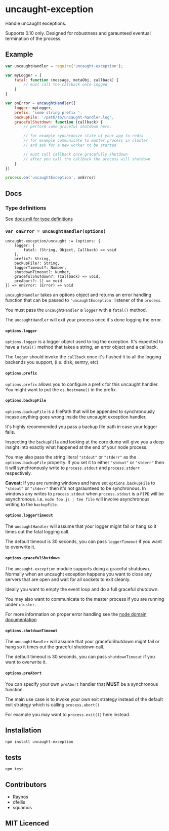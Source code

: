 # uncaught-exception

Handle uncaught exceptions.

Supports 0.10 only. Designed for robustness and garaunteed
    eventual termination of the process.

## Example

```js
var uncaughtHandler = require('uncaught-exception');

var myLogger = {
    fatal: function (message, metaObj, callback) {
        // must call the callback once logged
    }
}

var onError = uncaughtHandler({
    logger: myLogger,
    prefix: 'some string prefix ',
    backupFile: '/path/to/uncaught-handler.log',
    gracefulShutdown: function (callback) {
        // perform some graceful shutdown here.

        // for example synchronize state of your app to redis
        // for example communicate to master process in cluster
        // and ask for a new worker to be started

        // must call callback once gracefully shutdown
        // after you call the callback the process will shutdown
    }
})

process.on('uncaughtException', onError)
```

## Docs

### Type definitions

See [docs.mli for type definitions](docs.mli)

### `var onError = uncaughtHandler(options)`

```
uncaught-exception/uncaught := (options: {
    logger: {
        fatal: (String, Object, Callback) => void
    },
    prefix?: String,
    backupFile?: String,
    loggerTimeout?: Number,
    shutdownTimeout?: Number,
    gracefulShutdown?: (Callback) => void,
    preAbort?: () => void
}) => onError: (Error) => void
```

`uncaughtHandler` takes an options object and returns an error
  handling function that can be passed to `'uncaughtException'`
  listener of the `process`.

You must pass the `uncaughtHandler` a `logger` with a `fatal()`
  method.

The `uncaughtHandler` will exit your process once it's done
  logging the error.

#### `options.logger`

`options.logger` is a logger object used to log the exception.
  It's expected to have a `fatal()` method that takes a string,
  an error object and a callback.

The `logger` should invoke the `callback` once it's flushed it to
  all the logging backends you support, (i.e. disk, sentry, etc)

#### `options.prefix`

`options.prefix` allows you to configure a prefix for this
  uncaught handler. You might want to put the `os.hostname()` in
  the prefix.

#### `options.backupFile`

`options.backupFile` is a filePath that will be appended to
  synchronously incase anything goes wrong inside the uncaught
  exception handler.

It's highly recommended you pass a backup file path in case your
  logger fails.

Inspecting the `backupFile` and looking at the core dump will
  give you a deep insight into exactly what happened at the
  end of your node process.

You may also pass the string literal `"stdout"` or `"stderr"` as
  the `options.backupFile` property. If you set it to either
  `"stdout"` or `"stderr"` then it will synchronously write to
  `process.stdout` and `process.stderr` respectively.

**Caveat:** If you are running windows and have set 
  `options.backupFile` to `"stdout"` or `"stderr"` then it's not
  garaunteed to be synchronous. In windows any writes to
  `process.stdout` when `process.stdout` is a `PIPE` will be
  asynchronous. i.e. `node foo.js | tee file` will involve
  asynchronous writing to the `backupFile`.

#### `options.loggerTimeout`

The `uncaughtHandler` will assume that your logger might fail or
  hang so it times out the fatal logging call.

The default timeout is 30 seconds, you can pass `loggerTimeout`
  if you want to overwrite it.

#### `options.gracefulShutdown`

The `uncaught-exception` module supports doing a graceful
  shutdown. Normally when an uncaught exception happens you
  want to close any servers that are open and wait for all
  sockets to exit cleanly.

Ideally you want to empty the event loop and do a full graceful
  shutdown.

You may also want to communicate to the master process if you are
  running under `cluster`.

For more information on proper error handling see the
  [node domain documentation](http://nodejs.org/api/domain.html#domain_warning_don_t_ignore_errors)

#### `options.shutdownTimeout`

The `uncaughtHandler` will assume that your gracefulShutdown
  might fail or hang so it times out the graceful shutdown call.

The default timeout is 30 seconds, you can pass `shutdownTimeout`
  if you want to overwrite it.

#### `options.preAbort`

You can specify your own `preAbort` handler that **MUST** be
  a synchronous function.

The main use case is to invoke your own exit strategy instead of
  the default exit strategy which is calling `process.abort()`

For example you may want to `process.exit(1)` here instead.

## Installation

`npm install uncaught-exception`

## tests

`npm test`

## Contributors

 - Raynos
 - dfellis
 - squamos

## MIT Licenced
